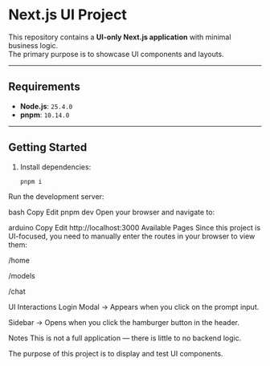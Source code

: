 # Next.js UI Project

This repository contains a **UI-only Next.js application** with minimal business logic.  
The primary purpose is to showcase UI components and layouts.

---

## Requirements

- **Node.js**: `25.4.0`
- **pnpm**: `10.14.0`

---

## Getting Started

1. Install dependencies:
   ```bash
   pnpm i
Run the development server:

bash
Copy
Edit
pnpm dev
Open your browser and navigate to:

arduino
Copy
Edit
http://localhost:3000
Available Pages
Since this project is UI-focused, you need to manually enter the routes in your browser to view them:

/home

/models

/chat

UI Interactions
Login Modal → Appears when you click on the prompt input.

Sidebar → Opens when you click the hamburger button in the header.

Notes
This is not a full application — there is little to no backend logic.

The purpose of this project is to display and test UI components.